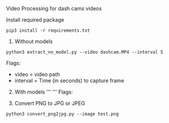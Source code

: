 Video Processing for dash cams videos

Install required package
``` 
pip3 install -r requirements.txt 
```

1. Without models
```  
python3 extract_no_model.py --video dashcam.MP4 --interval 5 
``` 

Flags:
- video     = video path
- interval  = Time (in seconds) to capture frame

2. With models
''' '''
Flags:

3. Convert PNG to JPG or JPEG
```
python3 convert_png2jpg.py --image test.png 
```